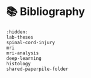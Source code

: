 # <span>📚</span> Bibliography

```{toctree}
:hidden:
lab-theses
spinal-cord-injury
mri
mri-analysis
deep-learning
histology
shared-paperpile-folder
```

